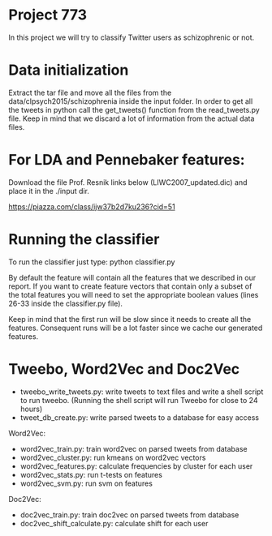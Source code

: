 # Project 773

In this project we will try to classify Twitter users as schizophrenic or not.

# Data initialization
Extract the tar file and move all the files from the data/clpsych2015/schizophrenia inside the input folder.
In order to get all the tweets in python call the get_tweets() function from the read_tweets.py file. Keep in mind that we discard a lot of information from the actual data files.

# For LDA and Pennebaker features:
Download the file Prof. Resnik links below (LIWC2007_updated.dic) and place it in the ./input dir.

https://piazza.com/class/ijw37b2d7ku236?cid=51

# Running the classifier
To run the classifier just type:
python classifier.py

By default the feature will contain all the features that we described in our report. If you want to create feature vectors that contain only a subset of the total features you will need to set the appropriate boolean values (lines 26-33 inside the classifier.py file).

Keep in mind that the first run will be slow since it needs to create all the features. Consequent runs will be a lot faster since we cache our generated features.

# Tweebo, Word2Vec and Doc2Vec

* tweebo_write_tweets.py: write tweets to text files and write a shell script to run tweebo.
(Running the shell script will run Tweebo for close to 24 hours)
* tweet_db_create.py: write parsed tweets to a database for easy access

Word2Vec:
* word2vec_train.py: train word2vec on parsed tweets from database
* word2vec_cluster.py: run kmeans on word2vec vectors
* word2vec_features.py: calculate frequencies by cluster for each user
* word2vec_stats.py: run t-tests on features
* word2vec_svm.py: run svm on features

Doc2Vec:
* doc2vec_train.py: train doc2vec on parsed tweets from database
* doc2vec_shift_calculate.py: calculate shift for each user
